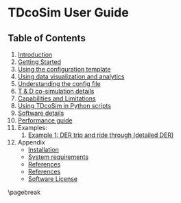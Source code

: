 # TDcoSim User Guide
## Table of Contents

1. [Introduction](user_guide_introduction.md)
2. [Getting Started](user_guide_getting_started.md)
3. [Using the configuration template](user_guide_configuration_template.md)
4. [Using data visualization and analytics](user_guide_visualization_analytics.md)
5. [Understanding the config file](user_guide_understanding_config.md)
6. [T & D co-simulation details](user_guide_cosimulation_details.md)
7. [Capabilities and Limitations](user_guide_capability_and_limitations.md)
8. [Using TDcoSim in Python scripts](user_guide_advanced_usage.md)
9. [Software details](user_guide_software_details.md)
10. [Performance guide](user_guide_performance.md)
11. Examples:
    1. [Example 1: DER trip and ride through (detailed DER)](examples/Example_1_DER_trip_and_ridethrough.md) 
13. Appendix
     * [Installation](user_guide_installation.md)
     * [System requirements](user_guide_sys_requirements.md)
     * [References](user_guide_references.md)
     * [References](user_guide_DER_parameters.md)
     * [Software License](../../LICENSE.md)

\pagebreak
